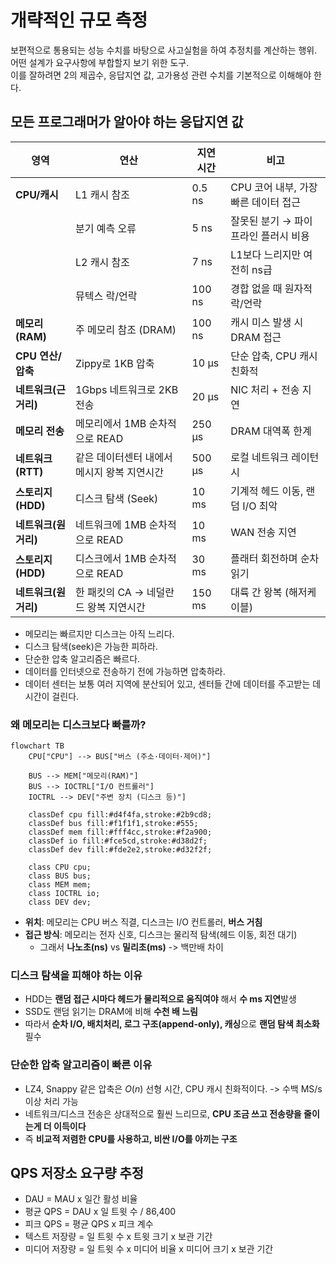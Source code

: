# 개략적인 규모 측정

보편적으로 통용되는 성능 수치를 바탕으로 사고실험을 하여 추정치를 계산하는 행위.  
어떤 설계가 요구사항에 부합할지 보기 위한 도구.  
이를 잘하려면 2의 제곱수, 응답지연 값, 고가용성 관련 수치를 기본적으로 이해해야 한다.

## 모든 프로그래머가 알아야 하는 응답지연 값

| 영역            | 연산                       | 지연 시간  | 비고                      |
| ------------- | ------------------------ |--------| ----------------------- |
| **CPU/캐시**    | L1 캐시 참조                 | 0.5 ns | CPU 코어 내부, 가장 빠른 데이터 접근 |
|               | 분기 예측 오류                 | 5 ns   | 잘못된 분기 → 파이프라인 플러시 비용   |
|               | L2 캐시 참조                 | 7 ns   | L1보다 느리지만 여전히 ns급       |
|               | 뮤텍스 락/언락                 | 100 ns | 경합 없을 때 원자적 락/언락        |
| **메모리(RAM)**  | 주 메모리 참조 (DRAM)          | 100 ns | 캐시 미스 발생 시 DRAM 접근      |
| **CPU 연산/압축** | Zippy로 1KB 압축            | 10 µs  | 단순 압축, CPU 캐시 친화적       |
| **네트워크(근거리)** | 1Gbps 네트워크로 2KB 전송       | 20 µs  | NIC 처리 + 전송 지연          |
| **메모리 전송**    | 메모리에서 1MB 순차적으로 READ     | 250 µs | DRAM 대역폭 한계             |
| **네트워크(RTT)** | 같은 데이터센터 내에서 메시지 왕복 지연시간 | 500 µs | 로컬 네트워크 레이턴시            |
| **스토리지(HDD)** | 디스크 탐색 (Seek)            | 10 ms  | 기계적 헤드 이동, 랜덤 I/O 최악    |
| **네트워크(원거리)** | 네트워크에 1MB 순차적으로 READ     | 10 ms  | WAN 전송 지연               |
| **스토리지(HDD)** | 디스크에서 1MB 순차적으로 READ     | 30 ms  | 플래터 회전하며 순차 읽기          |
| **네트워크(원거리)** | 한 패킷의 CA → 네덜란드 왕복 지연시간  | 150 ms | 대륙 간 왕복 (해저케이블)         |


- 메모리는 빠르지만 디스크는 아직 느리다.
- 디스크 탐색(seek)은 가능한 피하라.
- 단순한 압축 알고리즘은 빠르다.
- 데이터를 인터넷으로 전송하기 전에 가능하면 압축하라.
- 데이터 센터는 보통 여러 지역에 분산되어 있고, 센터들 간에 데이터를 주고받는 데 시간이 걸린다.

### 왜 메모리는 디스크보다 빠를까?

```mermaid
flowchart TB
    CPU["CPU"] --> BUS["버스 (주소·데이터·제어)"]

    BUS --> MEM["메모리(RAM)"]
    BUS --> IOCTRL["I/O 컨트롤러"]
    IOCTRL --> DEV["주변 장치 (디스크 등)"]

    classDef cpu fill:#d4f4fa,stroke:#2b9cd8;
    classDef bus fill:#f1f1f1,stroke:#555;
    classDef mem fill:#fff4cc,stroke:#f2a900;
    classDef io fill:#fce5cd,stroke:#d38d2f;
    classDef dev fill:#fde2e2,stroke:#d32f2f;

    class CPU cpu;
    class BUS bus;
    class MEM mem;
    class IOCTRL io;
    class DEV dev;

```

- **위치**: 메모리는 CPU 버스 직결, 디스크는 I/O 컨트롤러, **버스 거침**
- **접근 방식**: 메모리는 전자 신호, 디스크는 물리적 탐색(헤드 이동, 회전 대기)
  - 그래서 **나노초(ns)** vs **밀리초(ms)** -> 백만배 차이

### 디스크 탐색을 피해야 하는 이유
- HDD는 **랜덤 접근 시마다 헤드가 물리적으로 움직여야** 해서 **수 ms 지연**발생
- SSD도 랜덤 읽기는 DRAM에 비해 **수천 배 느림**
- 따라서 **순차 I/O, 배치처리, 로그 구조(append-only), 캐싱**으로 **랜덤 탐색 최소화** 필수

### 단순한 압축 알고리즘이 빠른 이유
- LZ4, Snappy 같은 압축은 $O(n)$ 선형 시간, CPU 캐시 친화적이다. -> 수백 MS/s 이상 처리 가능
- 네트워크/디스크 전송은 상대적으로 훨씬 느리므로, **CPU 조금 쓰고 전송량을 줄이는게 더 이득이다**
- 즉 **비교적 저렴한 CPU를 사용하고, 비싼 I/O를 아끼는 구조**

## QPS 저장소 요구량 추정

- DAU = MAU x 일간 활성 비율
- 평균 QPS = DAU x 일 트윗 수 / 86,400
- 피크 QPS = 평균 QPS x 피크 계수
- 텍스트 저장량 = 일 트윗 수 x 트윗 크기 x 보관 기간
- 미디어 저장량 = 일 트윗 수 x 미디어 비율 x 미디어 크기 x 보관 기간